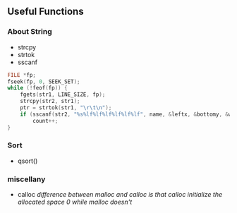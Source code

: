 ## Useful Functions

### About String
+ strcpy
+ strtok
+ sscanf
```c
FILE *fp;
fseek(fp, 0, SEEK_SET);
while (!feof(fp)) {
    fgets(str1, LINE_SIZE, fp);
    strcpy(str2, str1);
    ptr = strtok(str1, "\r\t\n");
    if (sscanf(str2, "%s%lf%lf%lf%lf%lf%lf", name, &leftx, &bottomy, &width, &height, &cp, &res) > 4)
        count++;
}
```

### Sort
+ qsort()

### miscellany
+ calloc *difference between malloc and calloc is that calloc initialize the allocated space 0 while malloc doesn't*